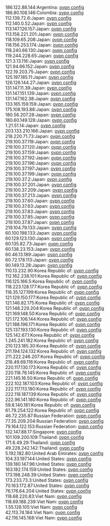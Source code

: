 186.122.88.144:Argentina: [ovpn config](vpn/186_122_88_144.ovpn)  
186.80.108.146:Colombia: [ovpn config](vpn/186_80_108_146.ovpn)  
112.139.72.6:Japan: [ovpn config](vpn/112_139_72_6.ovpn)  
112.140.0.52:Japan: [ovpn config](vpn/112_140_0_52.ovpn)  
113.147.126.157:Japan: [ovpn config](vpn/113_147_126_157.ovpn)  
113.158.221.201:Japan: [ovpn config](vpn/113_158_221_201.ovpn)  
118.109.65.208:Japan: [ovpn config](vpn/118_109_65_208.ovpn)  
118.156.253.174:Japan: [ovpn config](vpn/118_156_253_174.ovpn)  
118.240.66.130:Japan: [ovpn config](vpn/118_240_66_130.ovpn)  
119.244.228.65:Japan: [ovpn config](vpn/119_244_228_65.ovpn)  
121.3.13.116:Japan: [ovpn config](vpn/121_3_13_116.ovpn)  
121.94.66.152:Japan: [ovpn config](vpn/121_94_66_152.ovpn)  
122.19.203.75:Japan: [ovpn config](vpn/122_19_203_75.ovpn)  
125.197.185.11:Japan: [ovpn config](vpn/125_197_185_11.ovpn)  
126.126.144.27:Japan: [ovpn config](vpn/126_126_144_27.ovpn)  
131.147.11.39:Japan: [ovpn config](vpn/131_147_11_39.ovpn)  
131.147.151.139:Japan: [ovpn config](vpn/131_147_151_139.ovpn)  
131.147.162.38:Japan: [ovpn config](vpn/131_147_162_38.ovpn)  
133.165.159.159:Japan: [ovpn config](vpn/133_165_159_159.ovpn)  
175.108.193.88:Japan: [ovpn config](vpn/175_108_193_88.ovpn)  
180.56.207.28:Japan: [ovpn config](vpn/180_56_207_28.ovpn)  
180.60.149.128:Japan: [ovpn config](vpn/180_60_149_128.ovpn)  
1.21.51.14:Japan: [ovpn config](vpn/1_21_51_14.ovpn)  
203.133.210.166:Japan: [ovpn config](vpn/203_133_210_166.ovpn)  
218.220.71.73:Japan: [ovpn config](vpn/218_220_71_73.ovpn)  
219.100.37.119:Japan: [ovpn config](vpn/219_100_37_119.ovpn)  
219.100.37.120:Japan: [ovpn config](vpn/219_100_37_120.ovpn)  
219.100.37.159:Japan: [ovpn config](vpn/219_100_37_159.ovpn)  
219.100.37.192:Japan: [ovpn config](vpn/219_100_37_192.ovpn)  
219.100.37.196:Japan: [ovpn config](vpn/219_100_37_196.ovpn)  
219.100.37.197:Japan: [ovpn config](vpn/219_100_37_197.ovpn)  
219.100.37.199:Japan: [ovpn config](vpn/219_100_37_199.ovpn)  
219.100.37.2:Japan: [ovpn config](vpn/219_100_37_2.ovpn)  
219.100.37.201:Japan: [ovpn config](vpn/219_100_37_201.ovpn)  
219.100.37.209:Japan: [ovpn config](vpn/219_100_37_209.ovpn)  
219.100.37.213:Japan: [ovpn config](vpn/219_100_37_213.ovpn)  
219.100.37.60:Japan: [ovpn config](vpn/219_100_37_60.ovpn)  
219.100.37.63:Japan: [ovpn config](vpn/219_100_37_63.ovpn)  
219.100.37.83:Japan: [ovpn config](vpn/219_100_37_83.ovpn)  
219.100.37.85:Japan: [ovpn config](vpn/219_100_37_85.ovpn)  
219.100.37.87:Japan: [ovpn config](vpn/219_100_37_87.ovpn)  
219.104.79.133:Japan: [ovpn config](vpn/219_104_79_133.ovpn)  
60.100.198.133:Japan: [ovpn config](vpn/60_100_198_133.ovpn)  
60.129.123.130:Japan: [ovpn config](vpn/60_129_123_130.ovpn)  
60.135.82.73:Japan: [ovpn config](vpn/60_135_82_73.ovpn)  
60.138.23.153:Japan: [ovpn config](vpn/60_138_23_153.ovpn)  
60.46.13.189:Japan: [ovpn config](vpn/60_46_13_189.ovpn)  
60.72.178.113:Japan: [ovpn config](vpn/60_72_178_113.ovpn)  
90.149.13.28:Japan: [ovpn config](vpn/90_149_13_28.ovpn)  
110.13.232.90:Korea Republic of: [ovpn config](vpn/110_13_232_90.ovpn)  
112.162.238.101:Korea Republic of: [ovpn config](vpn/112_162_238_101.ovpn)  
116.125.166.5:Korea Republic of: [ovpn config](vpn/116_125_166_5.ovpn)  
118.223.128.177:Korea Republic of: [ovpn config](vpn/118_223_128_177.ovpn)  
118.35.127.199:Korea Republic of: [ovpn config](vpn/118_35_127_199.ovpn)  
121.129.150.177:Korea Republic of: [ovpn config](vpn/121_129_150_177.ovpn)  
121.146.82.175:Korea Republic of: [ovpn config](vpn/121_146_82_175.ovpn)  
121.148.229.204:Korea Republic of: [ovpn config](vpn/121_148_229_204.ovpn)  
121.169.148.50:Korea Republic of: [ovpn config](vpn/121_169_148_50.ovpn)  
121.172.106.144:Korea Republic of: [ovpn config](vpn/121_172_106_144.ovpn)  
121.188.196.171:Korea Republic of: [ovpn config](vpn/121_188_196_171.ovpn)  
125.137.193.130:Korea Republic of: [ovpn config](vpn/125_137_193_130.ovpn)  
125.142.67.1:Korea Republic of: [ovpn config](vpn/125_142_67_1.ovpn)  
1.245.241.182:Korea Republic of: [ovpn config](vpn/1_245_241_182.ovpn)  
210.123.185.30:Korea Republic of: [ovpn config](vpn/210_123_185_30.ovpn)  
211.194.124.132:Korea Republic of: [ovpn config](vpn/211_194_124_132.ovpn)  
211.222.246.207:Korea Republic of: [ovpn config](vpn/211_222_246_207.ovpn)  
218.49.69.116:Korea Republic of: [ovpn config](vpn/218_49_69_116.ovpn)  
220.117.130.173:Korea Republic of: [ovpn config](vpn/220_117_130_173.ovpn)  
220.118.76.145:Korea Republic of: [ovpn config](vpn/220_118_76_145.ovpn)  
221.145.16.50:Korea Republic of: [ovpn config](vpn/221_145_16_50.ovpn)  
222.102.187.103:Korea Republic of: [ovpn config](vpn/222_102_187_103.ovpn)  
222.117.113.180:Korea Republic of: [ovpn config](vpn/222_117_113_180.ovpn)  
222.118.187.139:Korea Republic of: [ovpn config](vpn/222_118_187_139.ovpn)  
222.96.141.180:Korea Republic of: [ovpn config](vpn/222_96_141_180.ovpn)  
59.8.140.181:Korea Republic of: [ovpn config](vpn/59_8_140_181.ovpn)  
61.79.254.122:Korea Republic of: [ovpn config](vpn/61_79_254_122.ovpn)  
46.72.235.87:Russian Federation: [ovpn config](vpn/46_72_235_87.ovpn)  
77.35.209.204:Russian Federation: [ovpn config](vpn/77_35_209_204.ovpn)  
79.164.122.153:Russian Federation: [ovpn config](vpn/79_164_122_153.ovpn)  
132.147.88.17:Singapore: [ovpn config](vpn/132_147_88_17.ovpn)  
101.109.200.109:Thailand: [ovpn config](vpn/101_109_200_109.ovpn)  
171.6.49.29:Thailand: [ovpn config](vpn/171_6_49_29.ovpn)  
49.228.242.142:Thailand: [ovpn config](vpn/49_228_242_142.ovpn)  
5.192.182.80:United Arab Emirates: [ovpn config](vpn/5_192_182_80.ovpn)  
104.33.197.144:United States: [ovpn config](vpn/104_33_197_144.ovpn)  
139.180.147.96:United States: [ovpn config](vpn/139_180_147_96.ovpn)  
163.182.174.159:United States: [ovpn config](vpn/163_182_174_159.ovpn)  
173.198.248.39:United States: [ovpn config](vpn/173_198_248_39.ovpn)  
173.233.73.3:United States: [ovpn config](vpn/173_233_73_3.ovpn)  
70.163.172.87:United States: [ovpn config](vpn/70_163_172_87.ovpn)  
76.176.64.204:United States: [ovpn config](vpn/76_176_64_204.ovpn)  
118.68.220.83:Viet Nam: [ovpn config](vpn/118_68_220_83.ovpn)  
118.69.188.239:Viet Nam: [ovpn config](vpn/118_69_188_239.ovpn)  
1.55.128.105:Viet Nam: [ovpn config](vpn/1_55_128_105.ovpn)  
42.113.74.184:Viet Nam: [ovpn config](vpn/42_113_74_184.ovpn)  
42.116.145.168:Viet Nam: [ovpn config](vpn/42_116_145_168.ovpn)  
